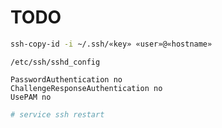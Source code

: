 # TODO

```sh
ssh-copy-id -i ~/.ssh/«key» «user»@«hostname»
```

```
/etc/ssh/sshd_config

PasswordAuthentication no
ChallengeResponseAuthentication no
UsePAM no
```

```sh
# service ssh restart
```
